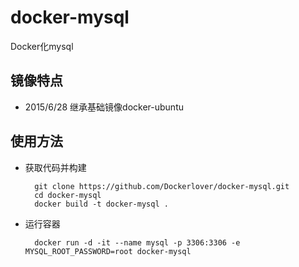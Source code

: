# docker-mysql
Docker化mysql

## 镜像特点

- 2015/6/28 继承基础镜像docker-ubuntu

## 使用方法

- 获取代码并构建

        git clone https://github.com/Dockerlover/docker-mysql.git
        cd docker-mysql
        docker build -t docker-mysql .

- 运行容器

        docker run -d -it --name mysql -p 3306:3306 -e MYSQL_ROOT_PASSWORD=root docker-mysql
